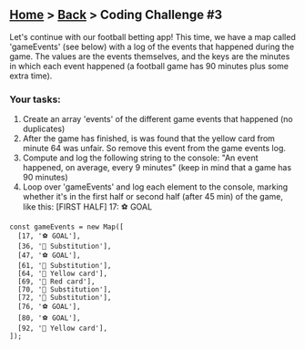 ## [Home](../../../README.md) > [Back](../lesson.md) > Coding Challenge #3

Let's continue with our football betting app! This time, we have a map called
'gameEvents' (see below) with a log of the events that happened during the
game. The values are the events themselves, and the keys are the minutes in which
each event happened (a football game has 90 minutes plus some extra time).

### Your tasks:

1. Create an array 'events' of the different game events that happened (no duplicates)
2. After the game has finished, is was found that the yellow card from minute 64 was unfair. So remove this event from the game events log.
3. Compute and log the following string to the console: "An event happened, on average, every 9 minutes" (keep in mind that a game has 90 minutes)
4. Loop over 'gameEvents' and log each element to the console, marking whether it's in the first half or second half (after 45 min) of the game, like this: [FIRST HALF] 17: ⚽ GOAL

```
const gameEvents = new Map([
  [17, '⚽ GOAL'],
  [36, '🔁 Substitution'],
  [47, '⚽ GOAL'],
  [61, '🔁 Substitution'],
  [64, '🔶 Yellow card'],
  [69, '🔴 Red card'],
  [70, '🔁 Substitution'],
  [72, '🔁 Substitution'],
  [76, '⚽ GOAL'],
  [80, '⚽ GOAL'],
  [92, '🔶 Yellow card'],
]);
```
